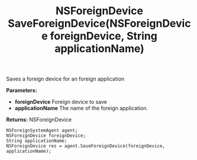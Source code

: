 ﻿---
uid: crmscript_ref_NSForeignSystemAgent_SaveForeignDevice
title: NSForeignDevice SaveForeignDevice(NSForeignDevice foreignDevice, String applicationName)
intellisense: NSForeignSystemAgent.SaveForeignDevice
keywords: NSForeignSystemAgent, SaveForeignDevice
so.topic: reference
---

Saves a foreign device for an foreign application

**Parameters:**
 - **foreignDevice** Foreign device to save
 - **applicationName** The name of the foreign application.

**Returns:** NSForeignDevice

```crmscript
NSForeignSystemAgent agent;
NSForeignDevice foreignDevice;
String applicationName;
NSForeignDevice res = agent.SaveForeignDevice(foreignDevice, applicationName);
```

